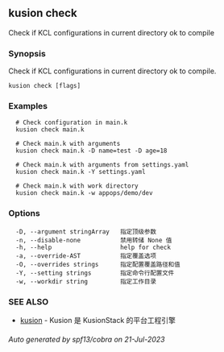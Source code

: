 ## kusion check

Check if KCL configurations in current directory ok to compile

### Synopsis

Check if KCL configurations in current directory ok to compile.

```
kusion check [flags]
```

### Examples

```
  # Check configuration in main.k
  kusion check main.k
  
  # Check main.k with arguments
  kusion check main.k -D name=test -D age=18
  
  # Check main.k with arguments from settings.yaml
  kusion check main.k -Y settings.yaml
  
  # Check main.k with work directory
  kusion check main.k -w appops/demo/dev
```

### Options

```
  -D, --argument stringArray   指定顶级参数
  -n, --disable-none           禁用转储 None 值
  -h, --help                   help for check
  -a, --override-AST           指定覆盖选项
  -O, --overrides strings      指定配置覆盖路径和值
  -Y, --setting strings        指定命令行配置文件
  -w, --workdir string         指定工作目录
```

### SEE ALSO

* [kusion](kusion.md)	 - Kusion 是 KusionStack 的平台工程引擎

###### Auto generated by spf13/cobra on 21-Jul-2023
